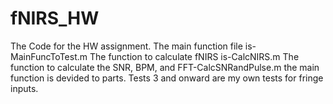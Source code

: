 # fNIRS_HW
The Code for the HW assignment.
The main function file is-MainFuncToTest.m
The function to calculate fNIRS is-CalcNIRS.m
The function to calculate the SNR, BPM, and FFT-CalcSNRandPulse.m
the main function is devided to parts. Tests 3 and onward are my own tests for fringe inputs.

